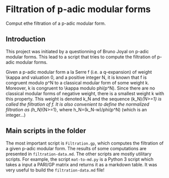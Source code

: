 # Filtration of p-adic modular forms
Comput ethe filtration of a p-adic modular form.

## Introduction
This project was initiated by a questionning of Bruno Joyal on p-adic modular 
forms. This lead to a script that tries to compute the filtration of p-adic 
modular forms. 

Given a p-adic modular form a la Serre f (i.e. a q-expansion) of weight 
\kappa and valuation 0, and a positive integer N, it is known that f is 
congruent modulo p^N to a classical modular form of some weight k. Moreover, 
k is congruent to \kappa modulo phi(p^N). Since there are no classical 
modular forms of negative weight, there is a smallest weight k with this 
property. This weight is denoted k_N and the sequence (k_N)_{N>=1} is called 
the filtration of f. It is also convenient to define the normalized 
filtration as (h_N)_{N>=1}, where h_N=(k_N-w)/phi(p^N) (which is an integer...)

## Main scripts in the folder
The most important script is `Filtration.gp`, which computes the filtration 
of a given p-adic modular form. The results of some computations are 
presented in `filtration-data.md`. The other scripts are mostly utilitary 
scripts. For example, the script `mat-to-md.py` is a Python 3 script which 
takes a input a PARI/GP matrix and returns it as a markdown table. It was 
very useful to build the `filtration-data.md` file! 